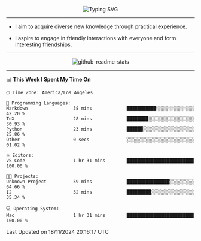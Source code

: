 <p align="center">
  <img src="https://readme-typing-svg.demolab.com?font=Fira+Code&weight=500&size=32&duration=2500&pause=1600&center=true&vCenter=true&random=false&width=1024&height=64&lines=Hi+there+%F0%9F%91%8B;I'm+delighted+you+could+make+it+here+%F0%9F%8E%89;I'm+Harry%2C+a+college+student+still+finding+my+way" alt="Typing SVG" />
</p>


---


- I aim to acquire diverse new knowledge through practical experience.

- I aspire to engage in friendly interactions with everyone and form interesting friendships.


---


<p align="center">
  <img src="https://github-readme-stats.vercel.app/api?username=Harry-Jing&show_icons=true" alt="github-readme-stats"/>
</p>


---

<!--START_SECTION:waka-->
📊 **This Week I Spent My Time On** 

```text
🕑︎ Time Zone: America/Los_Angeles

💬 Programming Languages: 
Markdown                 38 mins             ███████████░░░░░░░░░░░░░░   42.20 % 
TeX                      28 mins             ████████░░░░░░░░░░░░░░░░░   30.93 % 
Python                   23 mins             ██████░░░░░░░░░░░░░░░░░░░   25.86 % 
Other                    0 secs              ░░░░░░░░░░░░░░░░░░░░░░░░░   01.02 % 

🔥 Editors: 
VS Code                  1 hr 31 mins        █████████████████████████   100.00 % 

🐱‍💻 Projects: 
Unknown Project          59 mins             ████████████████░░░░░░░░░   64.66 % 
I2                       32 mins             █████████░░░░░░░░░░░░░░░░   35.34 % 

💻 Operating System: 
Mac                      1 hr 31 mins        █████████████████████████   100.00 % 
```


 Last Updated on 18/11/2024 20:16:17 UTC
<!--END_SECTION:waka-->
